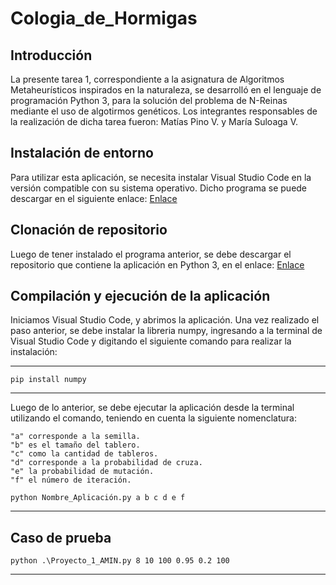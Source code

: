 # Cologia_de_Hormigas


## Introducción


La presente tarea 1, correspondiente a la asignatura de Algoritmos Metaheurísticos inspirados en la naturaleza, se desarrolló en el lenguaje de programación Python 3, para la solución del problema de N-Reinas mediante el uso de algotirmos genéticos. Los integrantes responsables de la realización de dicha tarea fueron:
Matías Pino V. y María Suloaga V.

## Instalación de entorno


Para utilizar esta aplicación, se necesita instalar Visual Studio Code en la versión compatible con su sistema operativo. Dicho programa se puede descargar en el siguiente enlace: [Enlace](https://code.visualstudio.com/download)

## Clonación de repositorio


Luego de tener instalado el programa anterior, se debe descargar el repositorio que contiene la aplicación en Python 3, en el enlace: [Enlace](https://github.com/MatiPino23/ProyecoAMIN/archive/refs/heads/main.zip)


## Compilación y ejecución de la aplicación


Iniciamos Visual Studio Code, y abrimos la aplicación. Una vez realizado el paso anterior, se debe instalar la libreria numpy, ingresando a la terminal de Visual Studio Code y digitando el siguiente comando para realizar la instalación:

***
```
pip install numpy
```
***

Luego de lo anterior, se debe ejecutar la aplicación desde la terminal utilizando el comando, teniendo en cuenta la siguiente nomenclatura:

```
"a" corresponde a la semilla. 
"b" es el tamaño del tablero.
"c" como la cantidad de tableros.
"d" corresponde a la probabilidad de cruza. 
"e" la probabilidad de mutación. 
"f" el número de iteración.
```
```
python Nombre_Aplicación.py a b c d e f 
```


***
## Caso de prueba
```
python .\Proyecto_1_AMIN.py 8 10 100 0.95 0.2 100 
```
***
